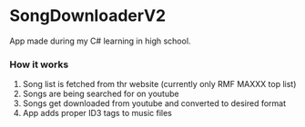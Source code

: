 # SongDownloaderV2

App made during my C# learning in high school.

### How it works

1. Song list is fetched from thr website (currently only RMF MAXXX top list)
2. Songs are being searched for on youtube
3. Songs get downloaded from youtube and converted to desired format
4. App adds proper ID3 tags to music files
